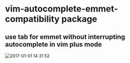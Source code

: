# vim-autocomplete-emmet-compatibility package

## use tab for emmet without interrupting autocomplete in vim plus mode

![2017-01-01 14 31 52](https://cloud.githubusercontent.com/assets/19645990/21582653/54db985e-d02f-11e6-84cc-8cac2826912c.gif)
